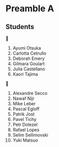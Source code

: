 # Preamble A

## Students

:girl:

1. Ayumi Otsuka
2. Carlotta Cetrullo
3. Deborah Emery
4. Gilmara	Goulart
5. Julia Castellano
6. Kaori Tajima

:boy:

1. Alexandre Secco
2. Nawaf Nijr
3. Mike Leber
4. Pascal Egloff
5. Patrik Jost
6. Pavel Tichy
7. Petr Dolezel
8. Rafael Lopes
9. Selim	Sellimovski
10. Yuki Matsuo
